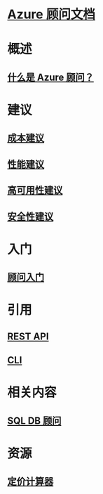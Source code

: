 # [Azure 顾问文档](index.md)

# 概述
## [什么是 Azure 顾问？](advisor-overview.md)

# 建议
## [成本建议](advisor-cost-recommendations.md)
## [性能建议](advisor-performance-recommendations.md)
## [高可用性建议](advisor-high-availability-recommendations.md)
## [安全性建议](advisor-security-recommendations.md)

# 入门
## [顾问入门](advisor-get-started.md)

# 引用
## [REST API](https://docs.microsoft.com/rest/api/advisor)
## [CLI](https://docs.microsoft.com/cli/azure/advisor)

# 相关内容
## [SQL DB 顾问](/sql-database/sql-database-advisor/)

# 资源
## [定价计算器](https://www.azure.cn/pricing/calculator/)

